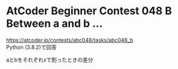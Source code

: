 # AtCoder Beginner Contest 048 B Between a and b ...  
https://atcoder.jp/contests/abc048/tasks/abc048_b  
Python (3.8.2)で回答  

aとbをそれぞれxで割ったときの差分
